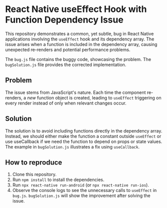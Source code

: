 # React Native useEffect Hook with Function Dependency Issue

This repository demonstrates a common, yet subtle, bug in React Native applications involving the `useEffect` hook and its dependency array.  The issue arises when a function is included in the dependency array, causing unexpected re-renders and potential performance problems.

The `bug.js` file contains the buggy code, showcasing the problem. The `bugSolution.js` file provides the corrected implementation.

## Problem
The issue stems from JavaScript's nature.  Each time the component re-renders, a *new* function object is created, leading to `useEffect` triggering on every render instead of only when relevant changes occur.

## Solution
The solution is to avoid including functions directly in the dependency array. Instead, we should either make the function a constant outside `useEffect` or use useCallback if we need the function to depend on props or state values. The example in `bugSolution.js` illustrates a fix using `useCallback`. 

## How to reproduce
1. Clone this repository.
2. Run `npm install` to install the dependencies.
3. Run `npx react-native run-android` (or `npx react-native run-ios`). 
4. Observe the console logs to see the unnecessary calls to `useEffect` in `bug.js`.  `bugSolution.js` will show the improvement after solving the issue.